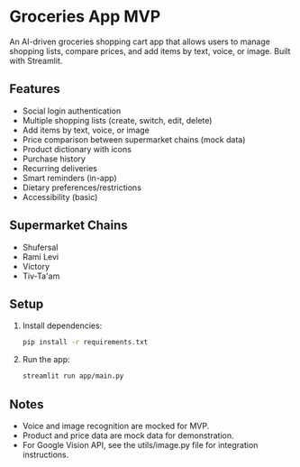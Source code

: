 # Groceries App MVP

An AI-driven groceries shopping cart app that allows users to manage shopping lists, compare prices, and add items by text, voice, or image. Built with Streamlit.

## Features
- Social login authentication
- Multiple shopping lists (create, switch, edit, delete)
- Add items by text, voice, or image
- Price comparison between supermarket chains (mock data)
- Product dictionary with icons
- Purchase history
- Recurring deliveries
- Smart reminders (in-app)
- Dietary preferences/restrictions
- Accessibility (basic)

## Supermarket Chains
- Shufersal
- Rami Levi
- Victory
- Tiv-Ta'am

## Setup
1. Install dependencies:
   ```bash
   pip install -r requirements.txt
   ```
2. Run the app:
   ```bash
   streamlit run app/main.py
   ```

## Notes
- Voice and image recognition are mocked for MVP.
- Product and price data are mock data for demonstration.
- For Google Vision API, see the utils/image.py file for integration instructions. 